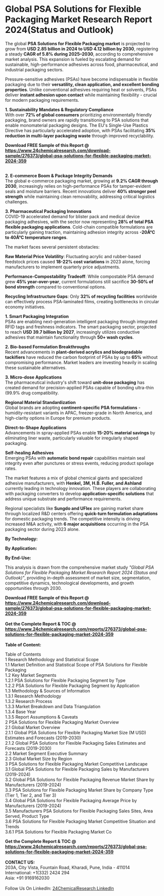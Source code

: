 <h1>Global PSA Solutions for Flexible Packaging Market Research Report 2024(Status and Outlook)</h1><p>The global <strong>PSA Solutions for Flexible Packaging market</strong> is projected to grow from <strong>USD 2.85 billion in 2024 to USD 4.12 billion by 2030</strong>, registering a steady <strong>CAGR of 5.8% during 2025–2030</strong>, according to comprehensive market analysis. This expansion is fueled by escalating demand for sustainable, high-performance adhesives across food, pharmaceutical, and industrial packaging sectors.</p><p>Pressure-sensitive adhesives (PSAs) have become indispensable in flexible packaging due to their <strong>versatility, clean application, and excellent bonding properties</strong>. Unlike conventional adhesives requiring heat or solvents, PSAs deliver <strong>instant adhesion upon contact</strong> while maintaining flexibility - crucial for modern packaging requirements.</p><p><strong>1. Sustainability Mandates &amp; Regulatory Compliance</strong><br>
With over <strong>72% of global consumers</strong> prioritizing environmentally friendly packaging, brand owners are rapidly transitioning to PSA solutions that enable monomaterial packaging designs. The EU's Single-Use Plastics Directive has particularly accelerated adoption, with PSAs facilitating <strong>35% reduction in multi-layer packaging waste</strong> through improved recyclability.</p><div><b>Download FREE Sample of this Report @ 
            <a href="https://www.24chemicalresearch.com/download-sample/276373/global-psa-solutions-for-flexible-packaging-market-2024-359">
            https://www.24chemicalresearch.com/download-sample/276373/global-psa-solutions-for-flexible-packaging-market-2024-359</a></b></div><br><p><strong>2. E-commerce Boom &amp; Package Integrity Demands</strong><br>
The global e-commerce packaging market, growing at <strong>9.2% CAGR through 2030</strong>, increasingly relies on high-performance PSAs for tamper-evident seals and moisture barriers. Recent innovations deliver <strong>40% stronger peel strength</strong> while maintaining clean removability, addressing critical logistics challenges.</p><p><strong>3. Pharmaceutical Packaging Innovations</strong><br>
COVID-19 accelerated demand for blister pack and medical device packaging adhesives, with the sector now representing <strong>28% of total PSA flexible packaging applications</strong>. Cold-chain compatible formulations are particularly gaining traction, maintaining adhesion integrity across <strong>-20Â°C to 40Â°C temperature ranges</strong>.</p><p>The market faces several persistent obstacles:</p><p><strong>Raw Material Price Volatility</strong>: Fluctuating acrylic and rubber-based feedstock prices caused <strong>18-22% cost variations</strong> in 2023 alone, forcing manufacturers to implement quarterly price adjustments.</p><p><strong>Performance-Compostability Tradeoff</strong>: While compostable PSA demand grew <strong>45% year-over-year</strong>, current formulations still sacrifice <strong>30-50% of bond strength</strong> compared to conventional options.</p><p><strong>Recycling Infrastructure Gaps</strong>: Only <strong>32% of recycling facilities</strong> worldwide can effectively process PSA-laminated films, creating bottlenecks in circular economy initiatives.</p><p><strong>1. Smart Packaging Integration</strong><br>
PSAs are enabling next-generation intelligent packaging through integrated RFID tags and freshness indicators. The smart packaging sector, projected to reach <strong>USD 39.7 billion by 2027</strong>, increasingly utilizes conductive adhesives that maintain functionality through <strong>50+ wash cycles</strong>.</p><p><strong>2. Bio-based Formulation Breakthroughs</strong><br>
Recent advancements in <strong>plant-derived acrylics and biodegradable tackifiers</strong> have reduced the carbon footprint of PSAs by up to <strong>65%</strong> without compromising performance. Market leaders are investing heavily in scaling these sustainable alternatives.</p><p><strong>3. Micro-dose Applications</strong><br>
The pharmaceutical industry's shift toward <strong>unit-dose packaging</strong> has created demand for precision-applied PSAs capable of bonding ultra-thin (99.9% drug compatibility.</p><p><strong>Regional Material Standardization</strong><br>
  Global brands are adopting <strong>continent-specific PSA formulations</strong> - humidity-resistant variants in APAC, freezer-grade in North America, and high-clarity options in Europe for premium products.</p><p><strong>Direct-to-Shape Applications</strong><br>
  Advancements in spray-applied PSAs enable <strong>15-20% material savings</strong> by eliminating liner waste, particularly valuable for irregularly shaped packaging.</p><p><strong>Self-healing Adhesives</strong><br>
  Emerging PSAs with <strong>automatic bond repair</strong> capabilities maintain seal integrity even after punctures or stress events, reducing product spoilage rates.</p><p>The market features a mix of global chemical giants and specialized adhesive manufacturers, with <strong>Henkel, 3M, H.B. Fuller, and Ashland</strong> currently leading in technology innovation. These players are collaborating with packaging converters to develop <strong>application-specific solutions</strong> that address unique substrate and performance requirements.</p><p>Regional specialists like <strong>Sungdo and UFlex</strong> are gaining market share through localized R&amp;D centers offering <strong>quick-turn formulation adaptations</strong> for domestic packaging trends. The competitive intensity is driving increased M&amp;A activity, with <strong>6 major acquisitions</strong> occurring in the PSA packaging sector during 2023 alone.</p><p><strong>By Technology:</strong></p><p><strong>By Application:</strong></p><p><strong>By End-Use:</strong></p><p>This analysis is drawn from the comprehensive market study <em>"Global PSA Solutions for Flexible Packaging Market Research Report 2024 (Status and Outlook)"</em>, providing in-depth assessment of market size, segmentation, competitive dynamics, technological developments, and growth opportunities through 2030.</p><div><b>Download FREE Sample of this Report @ 
            <a href="https://www.24chemicalresearch.com/download-sample/276373/global-psa-solutions-for-flexible-packaging-market-2024-359">
            https://www.24chemicalresearch.com/download-sample/276373/global-psa-solutions-for-flexible-packaging-market-2024-359</a></b></div><br><div><b>Get the Complete Report & TOC @ 
            <a href="https://www.24chemicalresearch.com/reports/276373/global-psa-solutions-for-flexible-packaging-market-2024-359">
            https://www.24chemicalresearch.com/reports/276373/global-psa-solutions-for-flexible-packaging-market-2024-359</a></b></div><br>
            <b>Table of Content:</b><p>Table of Contents<br />
1 Research Methodology and Statistical Scope<br />
1.1 Market Definition and Statistical Scope of PSA Solutions for Flexible Packaging<br />
1.2 Key Market Segments<br />
1.2.1 PSA Solutions for Flexible Packaging Segment by Type<br />
1.2.2 PSA Solutions for Flexible Packaging Segment by Application<br />
1.3 Methodology & Sources of Information<br />
1.3.1 Research Methodology<br />
1.3.2 Research Process<br />
1.3.3 Market Breakdown and Data Triangulation<br />
1.3.4 Base Year<br />
1.3.5 Report Assumptions & Caveats<br />
2 PSA Solutions for Flexible Packaging Market Overview<br />
2.1 Global Market Overview<br />
2.1.1 Global PSA Solutions for Flexible Packaging Market Size (M USD) Estimates and Forecasts (2019-2030)<br />
2.1.2 Global PSA Solutions for Flexible Packaging Sales Estimates and Forecasts (2019-2030)<br />
2.2 Market Segment Executive Summary<br />
2.3 Global Market Size by Region<br />
3 PSA Solutions for Flexible Packaging Market Competitive Landscape<br />
3.1 Global PSA Solutions for Flexible Packaging Sales by Manufacturers (2019-2024)<br />
3.2 Global PSA Solutions for Flexible Packaging Revenue Market Share by Manufacturers (2019-2024)<br />
3.3 PSA Solutions for Flexible Packaging Market Share by Company Type (Tier 1, Tier 2, and Tier 3)<br />
3.4 Global PSA Solutions for Flexible Packaging Average Price by Manufacturers (2019-2024)<br />
3.5 Manufacturers PSA Solutions for Flexible Packaging Sales Sites, Area Served, Product Type<br />
3.6 PSA Solutions for Flexible Packaging Market Competitive Situation and Trends<br />
3.6.1 PSA Solutions for Flexible Packaging Market Co</p><div><b>Get the Complete Report & TOC @ 
            <a href="https://www.24chemicalresearch.com/reports/276373/global-psa-solutions-for-flexible-packaging-market-2024-359">
            https://www.24chemicalresearch.com/reports/276373/global-psa-solutions-for-flexible-packaging-market-2024-359</a></b></div><br><b>CONTACT US:</b><br>
            203A, City Vista, Fountain Road, Kharadi, Pune, India - 411014<br>
            International: +1(332) 2424 294<br>
            Asia: +91 9169162030 <br><br>
            Follow Us On LinkedIn: <a href="https://www.linkedin.com/company/24chemicalresearch/">24ChemicalResearch LinkedIn</a>